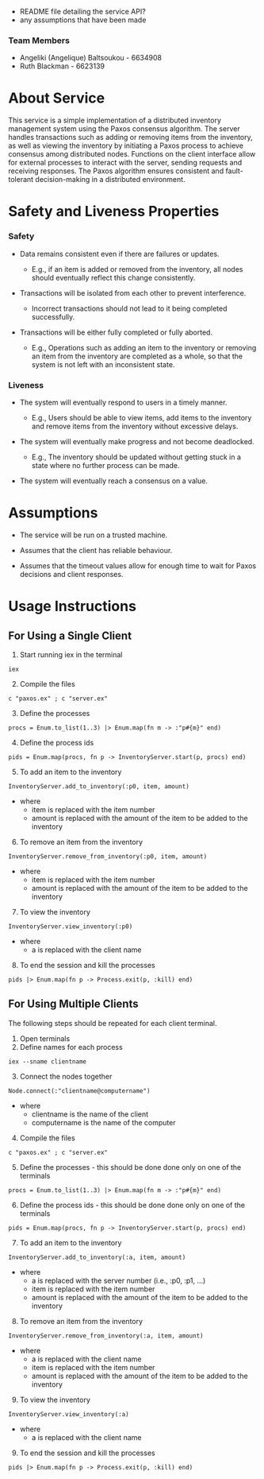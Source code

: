 - README file detailing the service API?
- any assumptions that have been made

### Team Members ###

- Angeliki (Angelique) Baltsoukou - 6634908
- Ruth Blackman - 6623139

# About Service #

This service is a simple implementation of a distributed inventory management system using the Paxos consensus
algorithm. The server handles transactions such as adding or removing items from the inventory, as well as viewing the
inventory by initiating a Paxos process to achieve consensus among distributed nodes. Functions on the client interface
allow for external processes to interact with the server, sending requests and receiving responses. The Paxos algorithm
ensures consistent and fault-tolerant decision-making in a distributed environment.

# Safety and Liveness Properties #

### Safety ###

- Data remains consistent even if there are failures or updates.
    - E.g., if an item is added or removed from the inventory, all nodes should eventually reflect this change
      consistently.

- Transactions will be isolated from each other to prevent interference.
    - Incorrect transactions should not lead to it being completed successfully.

- Transactions will be either fully completed or fully aborted.
    - E.g., Operations such as adding an item to the inventory or removing an item from the inventory are completed as a
      whole, so that the system is not left with an inconsistent state.

### Liveness ###

- The system will eventually respond to users in a timely manner.
    - E.g., Users should be able to view items, add items to the inventory and remove items from the inventory without
      excessive delays.

- The system will eventually make progress and not become deadlocked.
    - E.g., The inventory should be updated without getting stuck in a state where no further process can be made.

- The system will eventually reach a consensus on a value.

# Assumptions #

* The service will be run on a trusted machine.


* Assumes that the client has reliable behaviour.
* Assumes that the timeout values allow for enough time to wait for Paxos decisions and client responses.

# Usage Instructions #

## For Using a Single Client ##

1. Start running iex in the terminal

```
iex
```

2. Compile the files

```
c "paxos.ex" ; c "server.ex"
```

3. Define the processes

```
procs = Enum.to_list(1..3) |> Enum.map(fn m -> :"p#{m}" end)
```

4. Define the process ids

```
pids = Enum.map(procs, fn p -> InventoryServer.start(p, procs) end)
```

5. To add an item to the inventory

```
InventoryServer.add_to_inventory(:p0, item, amount)
```

- where
    - item is replaced with the item number
    - amount is replaced with the amount of the item to be added to the inventory

6. To remove an item from the inventory

```
InventoryServer.remove_from_inventory(:p0, item, amount)
```

- where
    - item is replaced with the item number
    - amount is replaced with the amount of the item to be added to the inventory

7. To view the inventory

```
InventoryServer.view_inventory(:p0)
```

- where
    - a is replaced with the client name

8. To end the session and kill the processes

```
pids |> Enum.map(fn p -> Process.exit(p, :kill) end)
```

## For Using Multiple Clients ##

The following steps should be repeated for each client terminal.

1. Open terminals
2. Define names for each process

```
iex --sname clientname
```

3. Connect the nodes together

```
Node.connect(:"clientname@computername")
```

- where
    - clientname is the name of the client
    - computername is the name of the computer

4. Compile the files

```
c "paxos.ex" ; c "server.ex"
```

5. Define the processes - this should be done done only on one of the terminals

```
procs = Enum.to_list(1..3) |> Enum.map(fn m -> :"p#{m}" end)
```

6. Define the process ids - this should be done done only on one of the terminals

```
pids = Enum.map(procs, fn p -> InventoryServer.start(p, procs) end)
```

7. To add an item to the inventory

```
InventoryServer.add_to_inventory(:a, item, amount)
```

- where
    - a is replaced with the server number (i.e., :p0, :p1, ...)
    - item is replaced with the item number
    - amount is replaced with the amount of the item to be added to the inventory

8. To remove an item from the inventory

```
InventoryServer.remove_from_inventory(:a, item, amount)
```

- where
    - a is replaced with the client name
    - item is replaced with the item number
    - amount is replaced with the amount of the item to be added to the inventory

9. To view the inventory

```
InventoryServer.view_inventory(:a)
```

- where
    - a is replaced with the client name

9. To end the session and kill the processes

```
pids |> Enum.map(fn p -> Process.exit(p, :kill) end)
```